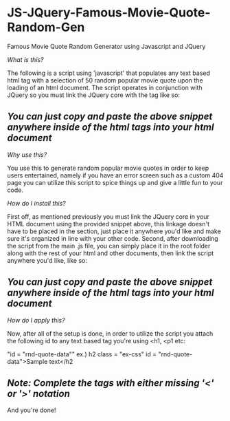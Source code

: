 # JS-JQuery-Famous-Movie-Quote-Random-Gen
Famous Movie Quote Random Generator using Javascript and JQuery 

*What is this?*

The following is a script using 'javascript' that populates any text based html tag with a selection of 50 random popular movie quote upon the loading of an html document. The script operates in conjunction with JQuery so you must link the JQuery core with the <script src=""></script> tag like so:

 <!-- Linking JQuery Core -->  
<script src="https://code.jquery.com/jquery-3.5.1.min.js"></script>
 <!-------------------------->
 
 *You can just copy and paste the above snippet anywhere inside of the html tags into your html document*
 ------------------------------------------------------------

*Why use this?*

You use this to generate random popular movie quotes in order to keep users entertained, namely if you have an error screen such as a custom 404 page you can utilize this script
to spice things up and give a little fun to your code.

*How do I install this?*

First off, as mentioned previously you must link the JQuery core in your HTML document using the provided snippet above, this linkage doesn't have to be placed in the <head> section, just place it anywhere you'd like and make sure it's organized in line with your other code. Second, after downloading the script from the main .js file, you can simply place it in the root folder along with the rest of your html and other documents, then link the script anywhere you'd like, like so:
  
 <!-- Linking FMQRG.js Core -->    
<script src="FMQRG.js"></script>
 <!-------------------------->
 
  *You can just copy and paste the above snippet anywhere inside of the html tags into your html document*
  ------------------------------------------------------------
  *How do I apply this?*
  
  Now, after all of the setup is done, in order to utilize the script you attach the following id to any text based tag you're using <h1, <p1 etc:
  
  "id = "rnd-quote-data""
  ex.)
  h2 class = "ex-css" id = "rnd-quote-data">Sample text</h2
  
  *Note: Complete the tags with either missing '<' or '>' notation*
  ------------------------------------------------------------
  And you're done!
